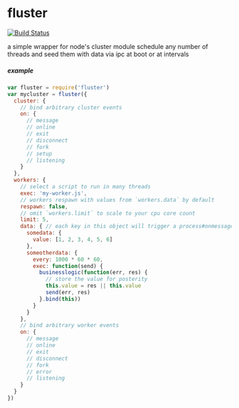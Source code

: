 
# fluster

[![Build Status](https://travis-ci.org/skibz/fluster.svg?branch=master)](https://travis-ci.org/skibz/fluster)

a simple wrapper for node's cluster module
schedule any number of threads and seed them with data via ipc at boot or at intervals

##### example

```javascript
var fluster = require('fluster')
var mycluster = fluster({
  cluster: {
    // bind arbitrary cluster events
    on: {
      // message
      // online
      // exit
      // disconnect
      // fork
      // setup
      // listening
    }
  },
  workers: {
    // select a script to run in many threads
    exec: 'my-worker.js',
    // workers respawn with values from `workers.data` by default
    respawn: false,
    // omit `workers.limit` to scale to your cpu core count
    limit: 5,
    data: { // each key in this object will trigger a process#onmessage event in your worker
      somedata: {
        value: [1, 2, 3, 4, 5, 6]
      },
      someotherdata: {
        every: 1000 * 60 * 60,
        exec: function(send) {
          businesslogic(function(err, res) {
            // store the value for posterity
            this.value = res || this.value
            send(err, res)
          }.bind(this))
        }
      }
    },
    // bind arbitrary worker events
    on: {
      // message
      // online
      // exit
      // disconnect
      // fork
      // error
      // listening
    }
  }
})
```
